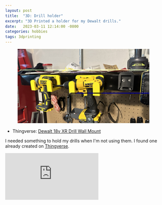 ```yaml
---
layout: post
title:  "3D: Drill holder"
excerpt: "3D Printed a holder for my Dewalt drills."
date:   2023-03-11 12:14:00 -0800
categories: hobbies
tags: 3dprinting
---
```


<figure class="primary-picture">
    <img src="/assets/images/posts/3d/drill_holders_1.jpeg"
         alt="Completed Drill holders.">
</figure>

- Thingverse: [Dewalt 18v XR Drill Wall Mount](https://www.thingiverse.com/thing:2900781)

I needed something to hold my drills when I'm not using them. 
I found one already created on [Thingverse](https://thingverse.com).

<iframe class="youtube-video" src="https://www.youtube.com/embed/Xh2bmqcttSQ" title="YouTube video player" frameborder="0" allow="accelerometer; autoplay; clipboard-write; encrypted-media; gyroscope; picture-in-picture; web-share" allowfullscreen></iframe>